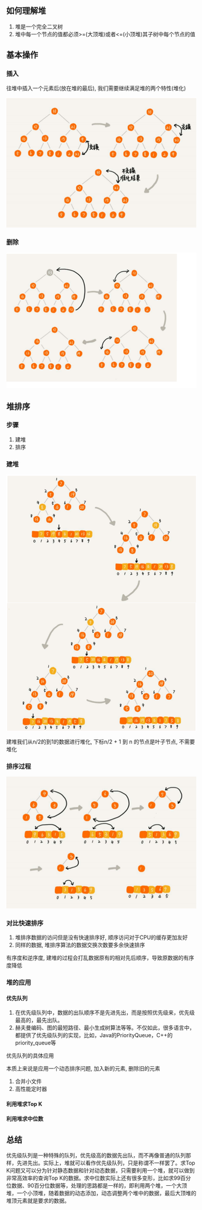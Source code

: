 
## 如何理解堆

1. 堆是一个完全二叉树
2. 堆中每一个节点的值都必须>=(大顶堆)或者<=(小顶堆)其子树中每个节点的值

## 基本操作

### 插入

往堆中插入一个元素后(放在堆的最后), 我们需要继续满足堆的两个特性(堆化)

![](堆排序-imgs/20210414143341.png)

### 删除

![](堆排序-imgs/20210414143838.png)

## 堆排序

### 步骤

1. 建堆
2. 排序

### 建堆

![](堆排序-imgs/20210414144550.png)

建堆我们从n/2的到1的数据进行堆化, 下标n/2 + 1 到 n 的节点是叶子节点, 不需要堆化

### 排序过程

![](堆排序-imgs/20210414144652.png)

### 对比快速排序

1. 堆排序数据的访问但是没有快速排序好, 顺序访问对于CPU的缓存更加友好
2. 同样的数据, 堆排序算法的数据交换次数要多余快速排序

有序度和逆序度, 建堆的过程会打乱数据原有的相对先后顺序，导致原数据的有序度降低

### 堆的应用

#### 优先队列

   1. 在优先级队列中，数据的出队顺序不是先进先出，而是按照优先级来，优先级最高的，最先出队。
   2. 赫夫曼编码、图的最短路径、最小生成树算法等等。不仅如此，很多语言中，都提供了优先级队列的实现，比如，Java的PriorityQueue，C++的priority_queue等

优先队列的具体应用

本质上来说是应用一个动态排序问题, 加入新的元素, 删除旧的元素

1. 合并小文件
2. 高性能定时器

#### 利用堆求Top K

#### 利用堆求中位数

## 总结

优先级队列是一种特殊的队列，优先级高的数据先出队，而不再像普通的队列那样，先进先出。实际上，堆就可以看作优先级队列，只是称谓不一样罢了。求Top
K问题又可以分为针对静态数据和针对动态数据，只需要利用一个堆，就可以做到非常高效率的查询Top K的数据。求中位数实际上还有很多变形，比如求99百分
位数据、90百分位数据等，处理的思路都是一样的，即利用两个堆，一个大顶堆，一个小顶堆，随着数据的动态添加，动态调整两个堆中的数据，最后大顶堆的
堆顶元素就是要求的数据。
